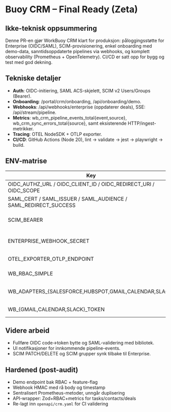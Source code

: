 # Buoy CRM – Final Ready (Zeta)

## Ikke-teknisk oppsummering
Denne PR-en gjør WorkBuoy CRM klart for produksjon: påloggingsstøtte for Enterprise (OIDC/SAML), SCIM-provisionering, enkel onboarding med demo-data, sanntidsoppdaterte pipelines via webhooks, og komplett observability (Prometheus + OpenTelemetry). CI/CD er satt opp for bygg og test med god dekning.

## Tekniske detaljer
- **Auth**: OIDC-initiering, SAML ACS-skjelett, SCIM v2 Users/Groups (Bearer).
- **Onboarding**: /portal/crm/onboarding, /api/onboarding/demo.
- **Webhooks**: /api/webhooks/enterprise (oppdaterer deals), SSE: /api/stream/pipeline.
- **Metrics**: wb_crm_pipeline_events_total{event,source}, wb_crm_sync_errors_total{source}, samt eksisterende HTTP/ingest-metrikker.
- **Tracing**: OTEL NodeSDK + OTLP exporter.
- **CI/CD**: GitHub Actions (Node 20), lint → validate → jest → playwright → build.

## ENV-matrise
| Key | Beskrivelse |
|-----|-------------|
| OIDC_AUTHZ_URL / OIDC_CLIENT_ID / OIDC_REDIRECT_URI / OIDC_SCOPE | OIDC IdP config |
| SAML_CERT / SAML_ISSUER / SAML_AUDIENCE / SAML_REDIRECT_SUCCESS | SAML ACS |
| SCIM_BEARER | Bearer token for SCIM |
| ENTERPRISE_WEBHOOK_SECRET | Signatur-header for webhooks |
| OTEL_EXPORTER_OTLP_ENDPOINT | OTLP collector |
| WB_RBAC_SIMPLE | RBAC toggle |
| WB_ADAPTERS_{SALESFORCE,HUBSPOT,GMAIL,CALENDAR,SLACK} | Ingest adapters toggles |
| WB_{GMAIL,CALENDAR,SLACK}_TOKEN | Provider tokens |

## Videre arbeid
- Fullføre OIDC code→token bytte og SAML-validering med bibliotek.
- UI notifikasjoner for innkommende pipeline-events.
- SCIM PATCH/DELETE og SCIM grupper synk tilbake til Enterprise.


## Hardened (post-audit)
- Demo endpoint bak RBAC + feature-flag
- Webhook HMAC med rå body og timestamp
- Sentralisert Prometheus-metoder, unngår duplisering
- API-wrapper: Zod+RBAC+metrics for tasks/contacts/deals
- Re-lagt inn `openapi/crm.yaml` for CI validering
